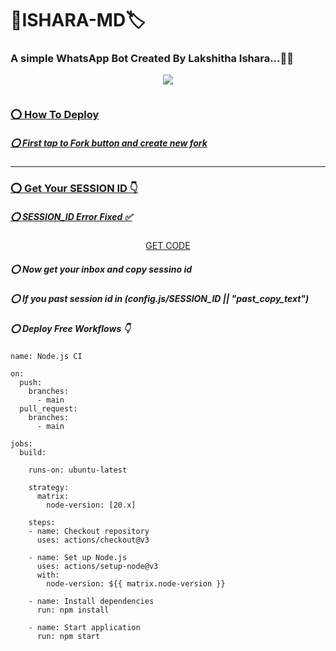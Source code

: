 # 🤖ISHARA-MD🏷️

<h3>A simple WhatsApp Bot Created By Lakshitha Ishara...🌠🔰</h3>
<div align="center">
<img src="https://i.postimg.cc/BnycNPsG/20241204-092645.jpg">
</div>

 <p align="center">
  <a href="#"><img src="http://readme-typing-svg.herokuapp.com?color=ff0000&center=true&vCenter=true&multiline=false&lines=`CREATED- BY- LAKSHITHA -ISHARA`" alt="">

<h3>⭕ How To Deploy </h3>

<h5>⭕ First tap to Fork button and create new fork</h5>

<hr>
	
<h3>⭕ Get Your SESSION ID 👇</h3> 
<h5>⭕ SESSION_ID Error Fixed ✅</h5>
	<p align="center">
<a href="https://express-pairing-code2-1.onrender.com/">GET CODE</a>
<p/>

<h5>⭕ Now get your inbox and copy sessino id</h5>
<h5>⭕ If you past session id in (config.js/SESSION_ID || "past_copy_text")</h5>


<h5>⭕ Deploy Free Workflows 👇</h5>

```
name: Node.js CI

on:
  push:
    branches:
      - main
  pull_request:
    branches:
      - main

jobs:
  build:

    runs-on: ubuntu-latest

    strategy:
      matrix:
        node-version: [20.x]

    steps:
    - name: Checkout repository
      uses: actions/checkout@v3

    - name: Set up Node.js
      uses: actions/setup-node@v3
      with:
        node-version: ${{ matrix.node-version }}

    - name: Install dependencies
      run: npm install

    - name: Start application
      run: npm start
```


<div align="center">

